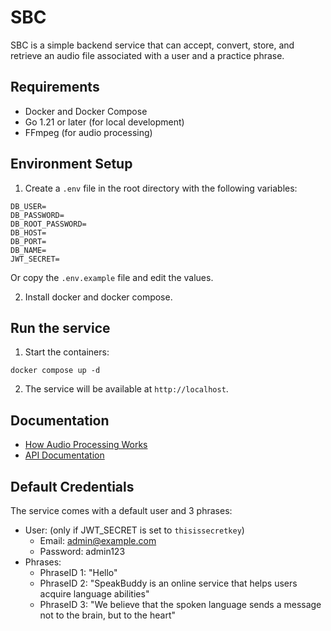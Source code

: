 # SBC

SBC is a simple backend service that can accept, convert, store, and retrieve an audio file associated with a user and a practice phrase.

## Requirements

- Docker and Docker Compose
- Go 1.21 or later (for local development)
- FFmpeg (for audio processing)

## Environment Setup

1. Create a `.env` file in the root directory with the following variables:
```
DB_USER=
DB_PASSWORD=
DB_ROOT_PASSWORD=
DB_HOST=
DB_PORT=
DB_NAME=
JWT_SECRET=
```
Or copy the `.env.example` file and edit the values.

2. Install docker and docker compose.

## Run the service

1. Start the containers:
```
docker compose up -d
```

2. The service will be available at `http://localhost`.

## Documentation

- [How Audio Processing Works](docs/audio-processing.md)
- [API Documentation](docs/api.md)

## Default Credentials

The service comes with a default user and 3 phrases:
- User: (only if JWT_SECRET is set to `thisissecretkey`)
  - Email: admin@example.com
  - Password: admin123
- Phrases:
  - PhraseID 1: "Hello"
  - PhraseID 2: "SpeakBuddy is an online service that helps users acquire language abilities"
  - PhraseID 3: "We believe that the spoken language sends a message not to the brain, but to the heart"

